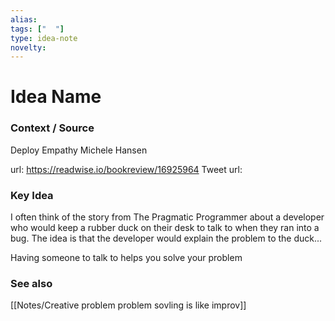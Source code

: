 ```yaml
---
alias: 
tags: ["  "]
type: idea-note
novelty: 
---
```

# Idea Name

### Context / Source
Deploy Empathy
Michele Hansen

url: https://readwise.io/bookreview/16925964
Tweet url: 

### Key Idea

I often think of the story from The Pragmatic Programmer about a developer who would keep a rubber duck on their desk to talk to when they ran into a bug. The idea is that the developer would explain the problem to the duck...

Having someone to talk to helps you solve your problem

### See also
[[Notes/Creative problem problem sovling is like improv]]
